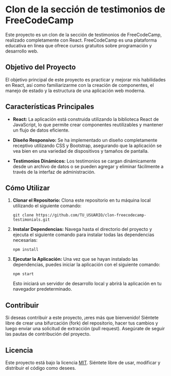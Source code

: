Clon de la sección de testimonios de FreeCodeCamp
===================================================

Este proyecto es un clon de la sección de testimonios de FreeCodeCamp, realizado completamente con React. FreeCodeCamp es una plataforma educativa en línea que ofrece cursos gratuitos sobre programación y desarrollo web.

Objetivo del Proyecto
-----------------------

El objetivo principal de este proyecto es practicar y mejorar mis habilidades en React, así como familiarizarme con la creación de componentes, el manejo de estado y la estructura de una aplicación web moderna.

Características Principales
----------------------------

- **React:** La aplicación está construida utilizando la biblioteca React de JavaScript, lo que permite crear componentes reutilizables y mantener un flujo de datos eficiente.

- **Diseño Responsivo:** Se ha implementado un diseño completamente receptivo utilizando CSS y Bootstrap, asegurando que la aplicación se vea bien en una variedad de dispositivos y tamaños de pantalla.

- **Testimonios Dinámicos:** Los testimonios se cargan dinámicamente desde un archivo de datos o se pueden agregar y eliminar fácilmente a través de la interfaz de administración.

Cómo Utilizar
--------------

1. **Clonar el Repositorio:** Clona este repositorio en tu máquina local utilizando el siguiente comando:

   ```
   git clone https://github.com/TU_USUARIO/clon-freecodecamp-testimonials.git
   ```

2. **Instalar Dependencias:** Navega hasta el directorio del proyecto y ejecuta el siguiente comando para instalar todas las dependencias necesarias:

   ```
   npm install
   ```

3. **Ejecutar la Aplicación:** Una vez que se hayan instalado las dependencias, puedes iniciar la aplicación con el siguiente comando:

   ```
   npm start
   ```

   Esto iniciará un servidor de desarrollo local y abrirá la aplicación en tu navegador predeterminado.

Contribuir
----------

Si deseas contribuir a este proyecto, ¡eres más que bienvenido! Siéntete libre de crear una bifurcación (fork) del repositorio, hacer tus cambios y luego enviar una solicitud de extracción (pull request). Asegúrate de seguir las pautas de contribución del proyecto.

Licencia
--------

Este proyecto está bajo la licencia [MIT](LICENSE). Siéntete libre de usar, modificar y distribuir el código como desees.

